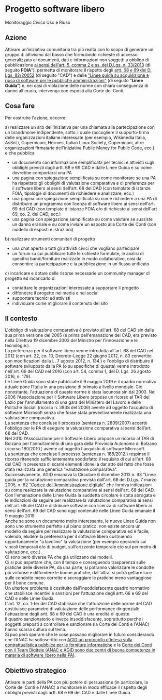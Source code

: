 # Progetto software libero

Monitoraggio Civico Uso e Riuso

## Azione

Attivare un'iniziativa comunitaria tra più realtà con lo scopo di generare un gruppo di attivismo dal basso che formulando richieste di accesso generalizzato ai documenti, dati e informazioni non soggetti a
obbligo di pubblicazione [ai sensi dell'art. 5, comma 2 e ss. del D.Lgs. n. 33/2013](https://www.normattiva.it/uri-res/N2Ls?urn:nir:stato:decreto.legislativo:2013-03-14;33!vig) (di seguito **FOIA**"), permetta di monitorare il rispetto degli [artt. 68 e 69 del D. Lgs. 82/20052](https://www.normattiva.it/uri-res/N2Ls?urn:nir:stato:decreto.legislativo:2005-03-07;82!vig) (di seguito "CAD") e delle ["Linee guida su acquisizione e riuso di software per le pubbliche amministrazioni"](https://www.agid.gov.it/sites/default/files/repository_files/lg-acquisizione-e-riuso-software-per-pa-docs_pubblicata.pdf) (di seguito "**Linee Guida**") e, nei casi di violazione delle norme con chiara conseguenza di danno all'erario, intervenga con esposti alla Corte dei Conti.

## Cosa fare

Per costruire l'azione, occorre:

a) realizzare un sito dell'iniziativa per una chiamata alla partecipazione con un brand/nome indipendente, sotto il quale raccogliere il supporto-firma delle organizzazioni italiane interessate (per esempio, Wikimedia Italia, AsSoLi, Copernicani, Hermes, Italian Linux Society, Copernicani, altre organizzazioni firmatarie dell'iniziativa Public Money for Public Code, ecc.) e che pubblica

  -   un documento con informazione semplificata per tecnici e attivisti sugli obblighi previsti dagli artt. 68 e 69 CAD e dalle Linee Guida e su come dovrebbe comportarsi una PA
  -   una pagina con spiegazione semplificata su come monitorare se una PA ha rispettato gli obblighi di valutazione comparativa e di preferenza per il software libero ai sensi dell'art. 68 del CAD (con template di istanze FOIA, tipologie di documenti da richiedere e analizzare, ecc.)
  -   una pagina con spiegazione semplificata su come richiedere a una PA di distribuire un programma con licenza di software libero ai sensi dell'art. 69 del CAD (con template di istanze FOIA e/o di richieste
      ai sensi dell'art 69, co. 2, del CAD, ecc.)
  -   una pagina con spiegazione semplificata su come valutare se sussiste un danno erariale e su come inviare un esposto alla Corte dei Conti (con modello di esposti e istruzioni)

b) realizzare strumenti comunitari di progetto

  -   una chat aperta a tutti gli attivisti civici che vogliano partecipare
  -   un forum su cui pubblicare tutte le richieste formulate, le analisi di specifici bandi/forniture realizzate in modo collaborativo, così da consentire la partecipazione e la pubblicazione in un flusso unificato

c) incaricare e dotare delle risorse necessarie un community manager di progetto ed incaricarlo di

  -   contattare le organizzazioni interessate a supportare il progetto
  -   diffondere il progetto nei media e nei social
  -   supportare tecnici ed attivisti
  -   individuare come migliorare il contenuto del sito

## Il contesto

L'obbligo di valutazione comparativa è previsto all'art. 68 del CAD sin dalla sua prima versione del 2005 (e prima dell'emanazione del CAD, era previsto nella Direttiva 19 dicembre 2003 del Ministro per l'innovazione e le tecnologie.).  
La preferenza per il software libero venne introdotta all'art. 68 del CAD nel 2012 (con art. 22, co. 10, Decreto-Legge 22 giugno 2012, n. 83 convertito con modificazioni dalla L. 7 agosto 2012, n. 134.) e l'obbligo di distribuire il software sviluppato dalla PA (o su specifiche di questa) venne introdotto nell'art. 69 del CAD nel 2016 (con art. 54, comma 1, del D. Lgs. 26 agosto 2016, n. 179).  
Le Linee Guida sono state pubblicate il 9 maggio 2019 e il quadro normativo attuale pone l'Italia in una posizione di primato a livello mondiale.
Ciò nonostante, l'attuazione di queste norme è stata lacunosa sin dal 2003.
Nel 2006 l'Associazione per il Software Libero propose un ricorso al TAR del Lazio per l'annullamento di una gara del Ministero del Lavoro e delle Politiche Sociali (ricorso n. 3838 del 2006) avente ad oggetto l'acquisto di software Microsoft senza che fosse stata preventivamente realizzata una valutazione comparativa.  
La sentenza che concluse il processo (sentenza n. 2809/2007) accertò l'obbligo per le PA di eseguire la valutazione comparativa ai sensi dell'art. 68 del CAD.  
Nel 2010 l'Associazione per il Software Libero propose un ricorso al TAR di Bolzano per l'annullamento di una gara della Provincia Autonoma di Bolzano (ricorso 180/2010.) avente ad oggetto l'acquisto di software Microsoft.  
La sentenza che concluse il processo (sentenza n. 188/2012.) respinse il ricorso ritenendo sufficientemente soddisfatto il requisito di cui all'art. 68 del CAD in presenza di scarni elementi idonei a dar atto del fatto che fosse stata realizzata una generica "valutazione comparativa".  
Successivamente, AGID emanava la Circolare 6 dicembre 2013 n. 63 "Linee guida per la valutazione comparativa prevista dall'art. 68 del D.Lgs. 7 marzo 2005, n. 82 ["Codice dell'Amministrazione digitale"](https://www.agid.gov.it/sites/default/files/repository_files/linee_guida/circolare_agid_63-2013_linee_guida_art_68_del_cad_ver_13_b.pdf) che forniva indicazioni su come realizzare la valutazione comparativa ai sensi dell'art. 68 del CAD.  
Con l'emanazione delle Linee Guida la suddetta circolare è stata abrogata e le indicazioni da seguire per realizzare la valutazione comparativa ai sensi dell'art. 68 del CAD e distribuire software con licenza di software libero ai sensi dell'art. 69 del CAD sono oggi contenute nelle Linee Guida emanate il 9 maggio 2019.  
Anche se sono un documento molto interessante, le nuove Linee Guida non sono uno strumento perfetto sul piano pratico: non esiste ancora un modello da seguire per realizzare la valutazione comparativa ed è facile, volendo, eludere la preferenza per il software libero costruendo opportunamente "a tavolino" la valutazione (per esempio operando sui vincoli temporali e/o di budget, sull'orizzonte temporale e/o sul perimetro di valutazione, ecc.).  
Ci sono però diverse PA che già utilizzano dei modelli.  
Ci si può aspettare che, con il tempo e conseguendo trasparenza sulle pratiche delle diverse PA, da una parte, si potranno valorizzare le condotte più virtuose e diffondere le buone pratiche, dall'altra, si potrà gettare luce sulle condotte meno corrette e scoraggiare le pratiche meno vantaggiose per il bene comune.  
Un ulteriore problema è costituito dall'insoddisfacente quadro normativo che stabilisce incentivi e sanzioni per l'attuazione degli artt. 68 e 69 del CAD e delle Linee Guida.  
L'art. 12, co. 1-ter del CAD stabilisce che l'attuazione delle norme del CAD costituisce parametro di valutazione delle performance dirigenziali: l'attuazione degli artt. 68 e 69 del CAD è una eredità di queste.  
Il quadro sanzionatorio è invece insoddisfacente, soprattutto perché i soggetti preposti a controllare e sanzionare (la Corte dei Conti e l'ANAC) hanno scarsa cultura sul tema.  
Si può però sperare che le cose possano migliorare in futuro considerando che l'ANAC ha sottoscritto con [AGID un protocollo d'intesa sulla contrattualistica pubblica per le forniture informatiche](https://www.agid.gov.it/it/agenzia/stampa-e-comunicazione/notizie/2016/05/02/anac-agid-vigilanza-sui-contratti-pubblici-beni-servizi-ict) e la [Corte dei Conti con il Team Digitale (ANAC e AGID sono due centri di buona competenza in materia di software libero nella PA)](https://www.agendadigitale.eu/cittadinanza-digitale/pa-digitale-il-senso-del-protocollo-corte-dei-conti-team-digitale-per-linnovazione/).

## Obiettivo strategico

Attivare le parti della PA con più potere di persuasione (in particolare, la Corte dei Conti e l'ANAC) a monitorare in modo efficace il rispetto degli obblighi previsti dagli artt. 68 e 69 del CAD e dalle Linee Guida.
